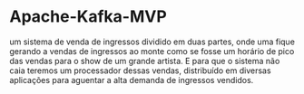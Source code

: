# Apache-Kafka-MVP
um sistema de venda de ingressos dividido em duas partes, onde uma fique gerando a vendas de ingressos ao monte como se fosse um horário de pico das vendas para o show de um grande artista. E para que o sistema não caia teremos um processador dessas vendas, distribuído em diversas aplicações para aguentar a alta demanda de ingressos vendidos.

